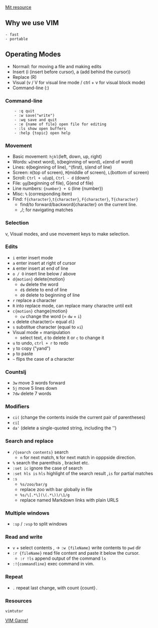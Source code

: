 [Mit resource](https://missing.csail.mit.edu/2020/editors/)
## Why we use VIM
    - fast
    - portable

## Operating Modes
- Normail: for moving a file and making edits
- Insert (i (insert before cursor), a (add behind the cursor))
- Replace (R)
- Visual (v / V for visual line mode / ctrl + v for visual block mode)
- Command-line (:)

### Command-line
```
    - :q quit
    - :w save("write")
    - :wq save and quit
    - :e {name of file} open file for editing
    - :ls show open buffers
    - :help {topic} open help
```
### Movement
- Basic movement: `hjkl`(left, down, up, right)
- Words: `w`(next word), `b`(beginning of word), `e`(end of word)
- Lines: `0`(beginning of line), `^`(first), `$`(end of line)
- Screen: `H`(top of screen), `M`(middle of screen), `L`(bottom of screen)
- Scroll: `Ctrl + u`(up), `Ctrl - d` (down)
- File: `gg`(beginning of file), G(end of file)
- Line numbers: `{number} + G` (line {number})
- Misc: `%` (corresponding item)
- Find: `f{character}`,`t{character}`, `F{character}`, `T{character}`
    - find/to forward/backword{character} on the current line.
    - ,/; for navigating matches

### Selection
v, Visual modes, and use movement keys to make selection.

### Edits
- `i` enter insert mode
- `a` enter insert at right of cursor
- `A` enter insert at end of line
- `o / O` insert line below / above
- `d{motion}` delete{motion}
    - `dw` delete the word
    - `d$` delete to end of line
    - `d0` delete to beginning of line
- `r` replace a character
- `R` into replace mode, can replace many charactre until exit
- `c{motion}` change{motion}
    - `cw` change the word (= `dw` + `i`) 
- `x` delete character(= equal `dl`)
- `s` substitue character (equal to `xi`)
- Visual mode + manipulation
    - select text, `d` to delete it or `c` to change it
- `u` to undo, `ctrl + r` to redo
- `y` to copy ("yand")
- `p` to paste
- `~` flips the case of a character 

### Countslj
- `3w` move 3 words forward
- `5j` move 5 lines down
- `7dw` delete 7 words

### Modifiers
- `ci(` (change the contents inside the current pair of parentheses)
- `ci[`
- `da'` (delete a single-quoted string, including the '') 

### Search and replace
- `/{search contents}` search
    - `n` for next match, `N` for next match in opppside direction.
- `%` search the parenthsis , bracket etc.
- `:set ic` ignore the case of search
- `:set hls is` `hls` highlight of the search result ,`is` for partial matches
- `:s`
    - `%s/zoo/bar/g`
    - replace zoo with bar globally in file
    - `%s/\[.*\](\(.*\))/\1/g`
    - replace named Markdown links with plain URLS

### Multiple windows
- `:sp` / `:vsp` to split windows

### Read and write
- `v` + select contents , -> `:w {fileName}` write contents to `pwd` dir
- `:r {fileName}` read file content and paste it below the cursor.
    - `:r !ls` append output of the command `ls`
- `:!{commandline}` exec command in vim.

### Repeat
- `.` repeat last change, with count {count}`.`

### Resources
```shell
vimtutor
```
[VIM Game!](https://vim-adventures.com/)